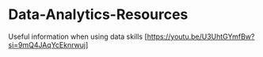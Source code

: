 # Data-Analytics-Resources
Useful information when using data skills 
[https://youtu.be/U3UhtGYmfBw?si=9mQ4JAqYcEknrwuj]
